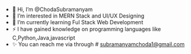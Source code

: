 - 👋 Hi, I’m @ChodaSubramanyam
- 👀 I’m interested in  MERN Stack and UI/UX Designing
- 🌱 I’m currently learning  Ful Stack Web Development
- ⚡ I have gained knowledge on programming languages like C,Python,Java,javascript
- ✨ You can reach me via through # subramanyamchoda1@gmail.com
